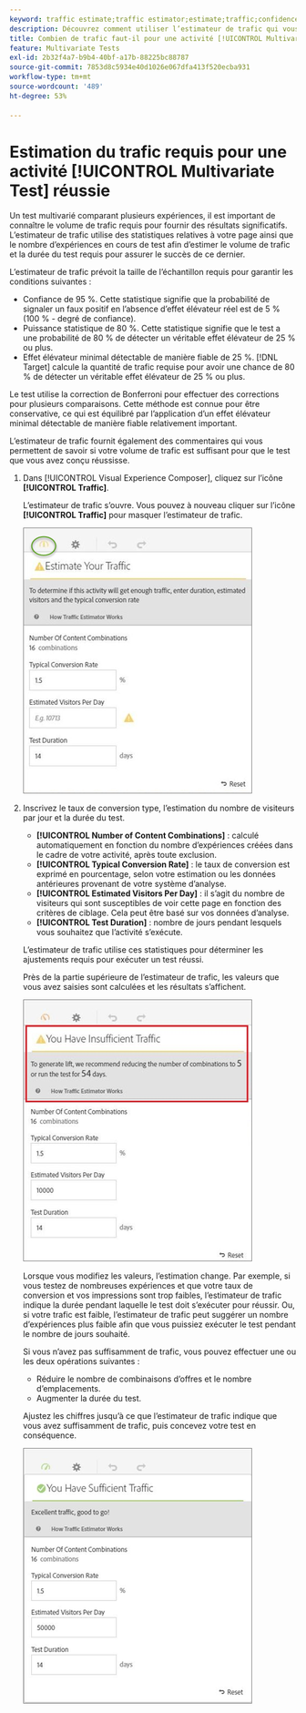 ```yaml
---
keyword: traffic estimate;traffic estimator;estimate;traffic;confidence;statistical power;lift;bonferroni;conversion rate;visitors per day;duration
description: Découvrez comment utiliser l’estimateur de trafic qui vous permet de savoir si vous disposez d’un trafic suffisant pour que votre activité  [!DNL Adobe Target] [!UICONTROL Multivariate Test] réussisse.
title: Combien de trafic faut-il pour une activité [!UICONTROL Multivariate Test] (MVT) ?
feature: Multivariate Tests
exl-id: 2b32f4a7-b9b4-40bf-a17b-88225bc88787
source-git-commit: 7853d8c5934e40d1026e067dfa413f520ecba931
workflow-type: tm+mt
source-wordcount: '489'
ht-degree: 53%

---
```


# Estimation du trafic requis pour une activité [!UICONTROL Multivariate Test] réussie

Un test multivarié comparant plusieurs expériences, il est important de connaître le volume de trafic requis pour fournir des résultats significatifs. L’estimateur de trafic utilise des statistiques relatives à votre page ainsi que le nombre d’expériences en cours de test afin d’estimer le volume de trafic et la durée du test requis pour assurer le succès de ce dernier.

L’estimateur de trafic prévoit la taille de l’échantillon requis pour garantir les conditions suivantes :

* Confiance de 95 %. Cette statistique signifie que la probabilité de signaler un faux positif en l’absence d’effet élévateur réel est de 5 % (100 % - degré de confiance).
* Puissance statistique de 80 %. Cette statistique signifie que le test a une probabilité de 80 % de détecter un véritable effet élévateur de 25 % ou plus.
* Effet élévateur minimal détectable de manière fiable de 25 %. [!DNL Target] calcule la quantité de trafic requise pour avoir une chance de 80 % de détecter un véritable effet élévateur de 25 % ou plus.

Le test utilise la correction de Bonferroni pour effectuer des corrections pour plusieurs comparaisons. Cette méthode est connue pour être conservative, ce qui est équilibré par l’application d’un effet élévateur minimal détectable de manière fiable relativement important.

L’estimateur de trafic fournit également des commentaires qui vous permettent de savoir si votre volume de trafic est suffisant pour que le test que vous avez conçu réussisse.

1. Dans [!UICONTROL Visual Experience Composer], cliquez sur l’icône **[!UICONTROL Traffic]**.

   L’estimateur de trafic s’ouvre. Vous pouvez à nouveau cliquer sur l’icône **[!UICONTROL Traffic]** pour masquer l’estimateur de trafic.

   ![image estimatorempty](assets/estimatorempty.png)

1. Inscrivez le taux de conversion type, l’estimation du nombre de visiteurs par jour et la durée du test.

   * **[!UICONTROL Number of Content Combinations]** : calculé automatiquement en fonction du nombre d’expériences créées dans le cadre de votre activité, après toute exclusion.
   * **[!UICONTROL Typical Conversion Rate]** : le taux de conversion est exprimé en pourcentage, selon votre estimation ou les données antérieures provenant de votre système d’analyse.
   * **[!UICONTROL Estimated Visitors Per Day]** : il s’agit du nombre de visiteurs qui sont susceptibles de voir cette page en fonction des critères de ciblage. Cela peut être basé sur vos données d’analyse.
   * **[!UICONTROL Test Duration]** : nombre de jours pendant lesquels vous souhaitez que l’activité s’exécute.

   L’estimateur de trafic utilise ces statistiques pour déterminer les ajustements requis pour exécuter un test réussi.

   Près de la partie supérieure de l’estimateur de trafic, les valeurs que vous avez saisies sont calculées et les résultats s’affichent.

   ![estimatorinsuffisant image](assets/estimatorinsufficient.png)

   Lorsque vous modifiez les valeurs, l’estimation change. Par exemple, si vous testez de nombreuses expériences et que votre taux de conversion et vos impressions sont trop faibles, l’estimateur de trafic indique la durée pendant laquelle le test doit s’exécuter pour réussir. Ou, si votre trafic est faible, l’estimateur de trafic peut suggérer un nombre d’expériences plus faible afin que vous puissiez exécuter le test pendant le nombre de jours souhaité.

   Si vous n’avez pas suffisamment de trafic, vous pouvez effectuer une ou les deux opérations suivantes :

   * Réduire le nombre de combinaisons d’offres et le nombre d’emplacements.
   * Augmenter la durée du test.

   Ajustez les chiffres jusqu’à ce que l’estimateur de trafic indique que vous avez suffisamment de trafic, puis concevez votre test en conséquence.

   ![estimatorok image](assets/estimatorok.png)
